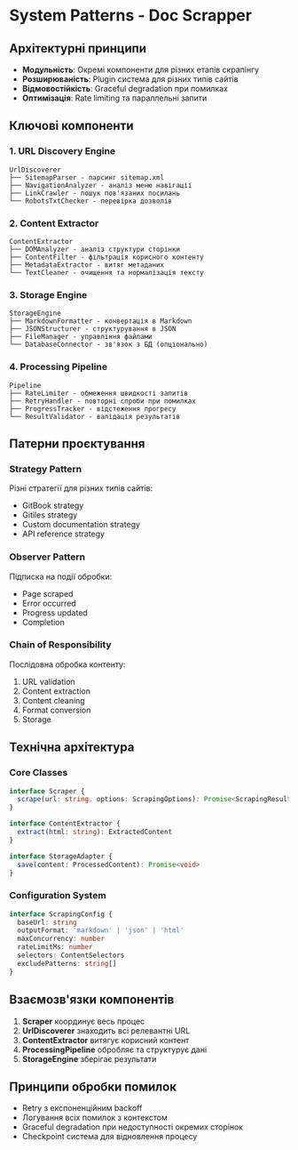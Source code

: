 # System Patterns - Doc Scrapper

## Архітектурні принципи
- **Модульність**: Окремі компоненти для різних етапів скрапінгу
- **Розширюваність**: Plugin система для різних типів сайтів
- **Відмовостійкість**: Graceful degradation при помилках
- **Оптимізація**: Rate limiting та параллельні запити

## Ключові компоненти

### 1. URL Discovery Engine
```
UrlDiscoverer
├── SitemapParser - парсинг sitemap.xml
├── NavigationAnalyzer - аналіз меню навігації  
├── LinkCrawler - пошук пов'язаних посилань
└── RobotsTxtChecker - перевірка дозволів
```

### 2. Content Extractor
```
ContentExtractor
├── DOMAnalyzer - аналіз структури сторінки
├── ContentFilter - фільтрація корисного контенту
├── MetadataExtractor - витяг метаданих
└── TextCleaner - очищення та нормалізація тексту
```

### 3. Storage Engine
```
StorageEngine
├── MarkdownFormatter - конвертація в Markdown
├── JSONStructurer - структурування в JSON
├── FileManager - управління файлами
└── DatabaseConnector - зв'язок з БД (опціонально)
```

### 4. Processing Pipeline
```
Pipeline
├── RateLimiter - обмеження швидкості запитів
├── RetryHandler - повторні спроби при помилках
├── ProgressTracker - відстеження прогресу
└── ResultValidator - валідація результатів
```

## Патерни проєктування

### Strategy Pattern
Різні стратегії для різних типів сайтів:
- GitBook strategy
- Gitiles strategy  
- Custom documentation strategy
- API reference strategy

### Observer Pattern
Підписка на події обробки:
- Page scraped
- Error occurred
- Progress updated
- Completion

### Chain of Responsibility
Послідовна обробка контенту:
1. URL validation
2. Content extraction
3. Content cleaning
4. Format conversion
5. Storage

## Технічна архітектура

### Core Classes
```typescript
interface Scraper {
  scrape(url: string, options: ScrapingOptions): Promise<ScrapingResult>
}

interface ContentExtractor {
  extract(html: string): ExtractedContent
}

interface StorageAdapter {
  save(content: ProcessedContent): Promise<void>
}
```

### Configuration System
```typescript
interface ScrapingConfig {
  baseUrl: string
  outputFormat: 'markdown' | 'json' | 'html'
  maxConcurrency: number
  rateLimitMs: number
  selectors: ContentSelectors
  excludePatterns: string[]
}
```

## Взаємозв'язки компонентів
1. **Scraper** координує весь процес
2. **UrlDiscoverer** знаходить всі релевантні URL
3. **ContentExtractor** витягує корисний контент
4. **ProcessingPipeline** обробляє та структурує дані
5. **StorageEngine** зберігає результати

## Принципи обробки помилок
- Retry з експоненційним backoff
- Логування всіх помилок з контекстом
- Graceful degradation при недоступності окремих сторінок
- Checkpoint система для відновлення процесу 
